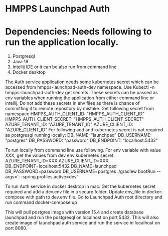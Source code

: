 # HMPPS Launchpad Auth

# Dependencies: Needs following to run the application locally.
1. Postgresql
2. Java 19
3. Intellij IDE or it can be also run from command line
4. Docker desktop


The Auth service application needs some kubernetes secret which can be accessed from hmpps-launchpad-auth-dev namespace.
Use Kubectl -n hmpps-launchpad-auth-dev get secrets. These secrets can be passed as env variables when running the application from either command line or intellij. Do not add these secrets in env files
as there is chance of committing it to remote repository by mistake. 
Get following secret from namespace
      HMPPS_AUTH_CLIENT_ID: "HMPPS_AUTH_CLIENT_ID"
      HMPPS_AUTH_CLIENT_SECRET: "HMPPS_AUTH_CLIENT_SECRET"
      AZURE_TENANT_ID: "AZURE_TENANT_ID"
      AZURE_CLIENT_ID: "AZURE_CLIENT_ID"
For following add and kubernetes secret is not required as postgresql running locally:
      DB_NAME: "launchpad"
      DB_USERNAME: "postgres"
      DB_PASSWORD: "password"
      DB_ENDPOINT: "localhost:5432"


To run locally from command line use following. For env variable with value XXX, get the values from dev env kubernetes secret.
AZURE_TENANT_ID=XXX AZURE_CLIENT_ID=XXX DB_ENDPOINT=localhost:5432 DB_NAME=launchpad DB_PASSWORD=password DB_USERNAME=postgres ./gradlew bootRun --args='--spring.profiles.active=dev'

To run Auth service in docker desktop in mac:
Get the kubernetes secret required and add a dev.env file in a secure folder. Update env_file in docker-compose with path to dev.env file.
Go to Launchpad Auth root directory and run command
docker-compose up

This will pull postgres image with version 15.4 and create database launchpad and run the postgresql on localhost on  port 5432.
This will also create image of launchpad auth service and run the service in localhost on port 8080.